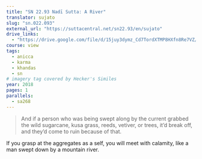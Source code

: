 ```yaml
---
title: "SN 22.93 Nadī Sutta: A River"
translator: sujato
slug: "sn.022.093"
external_url: "https://suttacentral.net/sn22.93/en/sujato"
drive_links:
  - "https://drive.google.com/file/d/15juy3dymz_Cd7TordXTMP8HXfn8Re7VZ/view?usp=drivesdk"
course: view
tags:
  - anicca
  - karma
  - khandas
  - sn
# imagery tag covered by Hecker's Similes
year: 2018
pages: 1
parallels:
  - sa268
---
```


> And if a person who was being swept along by the current grabbed the wild sugarcane, kusa grass, reeds, vetiver, or trees, it’d break off, and they’d come to ruin because of that.

If you grasp at the aggregates as a self, you will meet with calamity, like a man swept down by a mountain river.

